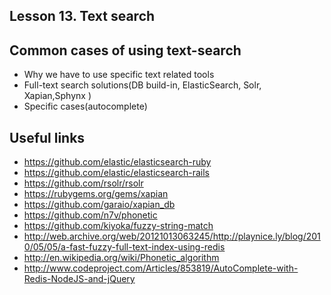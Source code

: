 Lesson 13. Text search
------------------

Common cases of using text-search
---------------
* Why we have to use specific text related tools
* Full-text search solutions(DB build-in, ElasticSearch, Solr, Xapian,Sphynx )
* Specific cases(autocomplete)


Useful links
------------
* https://github.com/elastic/elasticsearch-ruby
* https://github.com/elastic/elasticsearch-rails
* https://github.com/rsolr/rsolr
* https://rubygems.org/gems/xapian
* https://github.com/garaio/xapian_db
* https://github.com/n7v/phonetic
* https://github.com/kiyoka/fuzzy-string-match
* http://web.archive.org/web/20121013063245/http://playnice.ly/blog/2010/05/05/a-fast-fuzzy-full-text-index-using-redis
* http://en.wikipedia.org/wiki/Phonetic_algorithm
* http://www.codeproject.com/Articles/853819/AutoComplete-with-Redis-NodeJS-and-jQuery





